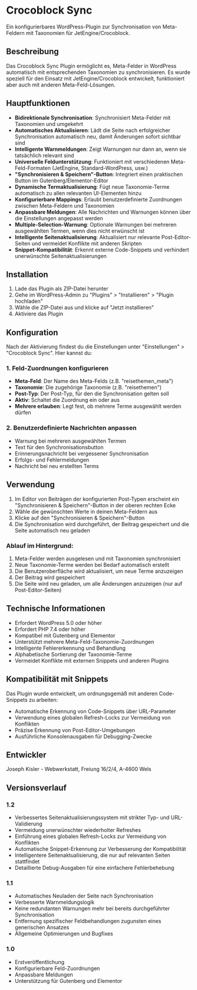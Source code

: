 # Crocoblock Sync

Ein konfigurierbares WordPress-Plugin zur Synchronisation von Meta-Feldern mit Taxonomien für JetEngine/Crocoblock.

## Beschreibung

Das Crocoblock Sync Plugin ermöglicht es, Meta-Felder in WordPress automatisch mit entsprechenden Taxonomien zu synchronisieren. Es wurde speziell für den Einsatz mit JetEngine/Crocoblock entwickelt, funktioniert aber auch mit anderen Meta-Feld-Lösungen.

## Hauptfunktionen

- **Bidirektionale Synchronisation**: Synchronisiert Meta-Felder mit Taxonomien und umgekehrt
- **Automatisches Aktualisieren**: Lädt die Seite nach erfolgreicher Synchronisation automatisch neu, damit Änderungen sofort sichtbar sind
- **Intelligente Warnmeldungen**: Zeigt Warnungen nur dann an, wenn sie tatsächlich relevant sind
- **Universelle Feldunterstützung**: Funktioniert mit verschiedenen Meta-Feld-Formaten (JetEngine, Standard-WordPress, usw.)
- **"Synchronisieren & Speichern"-Button**: Integriert einen praktischen Button im Gutenberg/Elementor-Editor
- **Dynamische Termaktualisierung**: Fügt neue Taxonomie-Terme automatisch zu allen relevanten UI-Elementen hinzu
- **Konfigurierbare Mappings**: Erlaubt benutzerdefinierte Zuordnungen zwischen Meta-Feldern und Taxonomien
- **Anpassbare Meldungen**: Alle Nachrichten und Warnungen können über die Einstellungen angepasst werden
- **Multiple-Selection-Warnung**: Optionale Warnungen bei mehreren ausgewählten Termen, wenn dies nicht erwünscht ist
- **Intelligente Seitenaktualisierung**: Aktualisiert nur relevante Post-Editor-Seiten und vermeidet Konflikte mit anderen Skripten
- **Snippet-Kompatibilität**: Erkennt externe Code-Snippets und verhindert unerwünschte Seitenaktualisierungen

## Installation

1. Lade das Plugin als ZIP-Datei herunter
2. Gehe im WordPress-Admin zu "Plugins" > "Installieren" > "Plugin hochladen"
3. Wähle die ZIP-Datei aus und klicke auf "Jetzt installieren"
4. Aktiviere das Plugin

## Konfiguration

Nach der Aktivierung findest du die Einstellungen unter "Einstellungen" > "Crocoblock Sync". Hier kannst du:

### 1. Feld-Zuordnungen konfigurieren

- **Meta-Feld**: Der Name des Meta-Felds (z.B. "reisethemen_meta")
- **Taxonomie**: Die zugehörige Taxonomie (z.B. "reisethemen")
- **Post-Typ**: Der Post-Typ, für den die Synchronisation gelten soll
- **Aktiv**: Schaltet die Zuordnung ein oder aus
- **Mehrere erlauben**: Legt fest, ob mehrere Terme ausgewählt werden dürfen

### 2. Benutzerdefinierte Nachrichten anpassen

- Warnung bei mehreren ausgewählten Termen
- Text für den Synchronisationsbutton
- Erinnerungsnachricht bei vergessener Synchronisation
- Erfolgs- und Fehlermeldungen
- Nachricht bei neu erstellten Terms

## Verwendung

1. Im Editor von Beiträgen der konfigurierten Post-Typen erscheint ein "Synchronisieren & Speichern"-Button in der oberen rechten Ecke
2. Wähle die gewünschten Werte in deinen Meta-Feldern aus
3. Klicke auf den "Synchronisieren & Speichern"-Button
4. Die Synchronisation wird durchgeführt, der Beitrag gespeichert und die Seite automatisch neu geladen

### Ablauf im Hintergrund:

1. Meta-Felder werden ausgelesen und mit Taxonomien synchronisiert
2. Neue Taxonomie-Terme werden bei Bedarf automatisch erstellt
3. Die Benutzeroberfläche wird aktualisiert, um neue Terme anzuzeigen
4. Der Beitrag wird gespeichert
5. Die Seite wird neu geladen, um alle Änderungen anzuzeigen (nur auf Post-Editor-Seiten)

## Technische Informationen

- Erfordert WordPress 5.0 oder höher
- Erfordert PHP 7.4 oder höher
- Kompatibel mit Gutenberg und Elementor
- Unterstützt mehrere Meta-Feld-Taxonomie-Zuordnungen
- Intelligente Fehlererkennung und Behandlung
- Alphabetische Sortierung der Taxonomie-Terme
- Vermeidet Konflikte mit externen Snippets und anderen Plugins

## Kompatibilität mit Snippets

Das Plugin wurde entwickelt, um ordnungsgemäß mit anderen Code-Snippets zu arbeiten:

- Automatische Erkennung von Code-Snippets über URL-Parameter
- Verwendung eines globalen Refresh-Locks zur Vermeidung von Konflikten
- Präzise Erkennung von Post-Editor-Umgebungen
- Ausführliche Konsolenausgaben für Debugging-Zwecke

## Entwickler

Joseph Kisler - Webwerkstatt, Freiung 16/2/4, A-4600 Wels

## Versionsverlauf

### 1.2
- Verbessertes Seitenaktualisierungssystem mit strikter Typ- und URL-Validierung
- Vermeidung unerwünschter wiederholter Refreshes
- Einführung eines globalen Refresh-Locks zur Vermeidung von Konflikten
- Automatische Snippet-Erkennung zur Verbesserung der Kompatibilität
- Intelligentere Seitenaktualisierung, die nur auf relevanten Seiten stattfindet
- Detaillierte Debug-Ausgaben für eine einfachere Fehlerbehebung

### 1.1
- Automatisches Neuladen der Seite nach Synchronisation
- Verbesserte Warnmeldungslogik
- Keine redundanten Warnungen mehr bei bereits durchgeführter Synchronisation
- Entfernung spezifischer Feldbehandlungen zugunsten eines generischen Ansatzes
- Allgemeine Optimierungen und Bugfixes

### 1.0
- Erstveröffentlichung
- Konfigurierbare Feld-Zuordnungen
- Anpassbare Meldungen
- Unterstützung für Gutenberg und Elementor